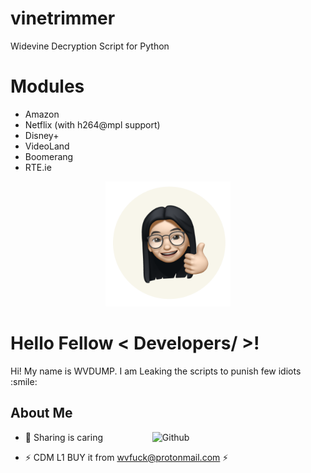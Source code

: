 # vinetrimmer
Widevine Decryption Script for Python 


# Modules
- Amazon
- Netflix (with h264@mpl support)
- Disney+
- VideoLand
- Boomerang
- RTE.ie

<p align="center">
    <img width="200" src="https://raw.githubusercontent.com/Kathryn-Jie/Kathryn-Jie/main/kathryn.png">
</p>

<h1> Hello Fellow < Developers/ >! </h1>
<p align='center'>
</p>



<div size='20px'> Hi! My name is WVDUMP. I am Leaking the scripts to punish few idiots :smile: 
</div>

<h2> About Me </h2>

<img width="55%" align="right" alt="Github" src="https://raw.githubusercontent.com/onimur/.github/master/.resources/git-header.svg" />

  
- 👯 Sharing is caring
  

- ⚡ CDM L1 BUY it from wvfuck@protonmail.com ⚡ 

  
<br>
<br>
  <br>

